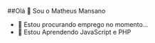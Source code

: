 ##Olá 👋 Sou o Matheus Mansano

- 🔭 Estou procurando emprego no momento...
- 🌱 Estou Aprendendo JavaScript e PHP
<div>
  <a href
  <img align-"center" alt-"Math-gif" src"https://clubedosgeeks.com.br/wp-content/uploads/2016/01/funcionou.gif
     
  <div>
  
